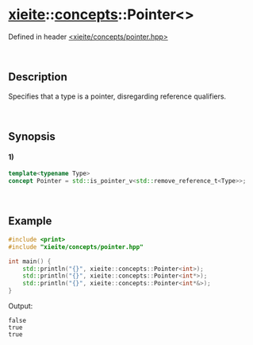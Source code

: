 # [xieite](../../xieite.md)\:\:[concepts](../../concepts.md)\:\:Pointer\<\>
Defined in header [<xieite/concepts/pointer.hpp>](../../../include/xieite/concepts/pointer.hpp)

&nbsp;

## Description
Specifies that a type is a pointer, disregarding reference qualifiers.

&nbsp;

## Synopsis
#### 1)
```cpp
template<typename Type>
concept Pointer = std::is_pointer_v<std::remove_reference_t<Type>>;
```

&nbsp;

## Example
```cpp
#include <print>
#include "xieite/concepts/pointer.hpp"

int main() {
    std::println("{}", xieite::concepts::Pointer<int>);
    std::println("{}", xieite::concepts::Pointer<int*>);
    std::println("{}", xieite::concepts::Pointer<int*&>);
}
```
Output:
```
false
true
true
```
